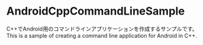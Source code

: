 # AndroidCppCommandLineSample
C++でAndroid用のコマンドラインアプリケーションを作成するサンプルです。 This is a sample of creating a command line application for Android in C++.
